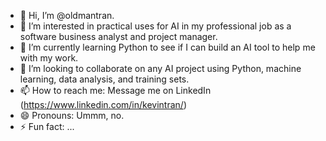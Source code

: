 - 👋 Hi, I’m @oldmantran. 
- 👀 I’m interested in practical uses for AI in my professional job as a software business analyst and project manager.
- 🌱 I’m currently learning Python to see if I can build an AI tool to help me with my work.
- 💞️ I’m looking to collaborate on any AI project using Python, machine learning, data analysis, and training sets.
- 📫 How to reach me: Message me on LinkedIn (https://www.linkedin.com/in/kevintran/)
- 😄 Pronouns: Ummm, no.
- ⚡ Fun fact: ...

<!---
oldmantran/oldmantran is a ✨ special ✨ repository because its `README.md` (this file) appears on your GitHub profile.
You can click the Preview link to take a look at your changes.
--->
